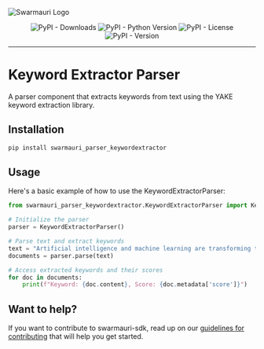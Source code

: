 ![Swarmauri Logo](https://res.cloudinary.com/dbjmpekvl/image/upload/v1730099724/Swarmauri-logo-lockup-2048x757_hww01w.png)

<div align="center">

![PyPI - Downloads](https://img.shields.io/pypi/dm/swarmauri_parser_keywordextractor)
![PyPI - Python Version](https://img.shields.io/pypi/pyversions/swarmauri_parser_keywordextractor)
![PyPI - License](https://img.shields.io/pypi/l/swarmauri_parser_keywordextractor)
![PyPI - Version](https://img.shields.io/pypi/v/swarmauri_parser_keywordextractor?label=swarmauri_parser_keywordextractor&color=green)

</div>

---

# Keyword Extractor Parser

A parser component that extracts keywords from text using the YAKE keyword extraction library.

## Installation

```bash
pip install swarmauri_parser_keywordextractor
```

## Usage
Here's a basic example of how to use the KeywordExtractorParser:
```python
from swarmauri_parser_keywordextractor.KeywordExtractorParser import KeywordExtractorParser

# Initialize the parser
parser = KeywordExtractorParser()

# Parse text and extract keywords
text = "Artificial intelligence and machine learning are transforming technology"
documents = parser.parse(text)

# Access extracted keywords and their scores
for doc in documents:
    print(f"Keyword: {doc.content}, Score: {doc.metadata['score']}")
```

## Want to help?

If you want to contribute to swarmauri-sdk, read up on our [guidelines for contributing](https://github.com/swarmauri/swarmauri-sdk/blob/master/contributing.md) that will help you get started.

